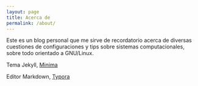 ```yaml
---
layout: page
title: Acerca de
permalink: /about/
---
```


Este es un  blog personal que me sirve de recordatorio acerca de diversas cuestiones de configuraciones y tips sobre sistemas computacionales, sobre todo orientado a GNU/Linux.

Tema Jekyll,  [Minima](https://github.com/jekyll/minima)

Editor Markdown, [Typora](https://typora.io)
